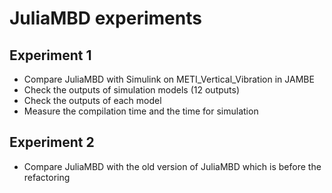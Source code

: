 # JuliaMBD experiments

## Experiment 1

- Compare JuliaMBD with Simulink on METI_Vertical_Vibration in JAMBE
- Check the outputs of simulation models (12 outputs)
- Check the outputs of each model
- Measure the compilation time and the time for simulation

## Experiment 2

- Compare JuliaMBD with the old version of JuliaMBD which is before the refactoring

